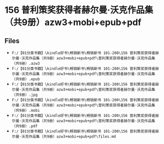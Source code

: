 # 156 普利策奖获得者赫尔曼·沃克作品集（共9册）azw3+mobi+epub+pdf

## Files

- `F:/【01分类书籍】\kindle好书\畅销新书\畅销新书 101-200\156 普利策奖获得者赫尔曼·沃克作品集（共9册）azw3+mobi+epub+pdf\普利策奖获得者赫尔曼·沃克作品集（共9册）.azw3`
- `F:/【01分类书籍】\kindle好书\畅销新书\畅销新书 101-200\156 普利策奖获得者赫尔曼·沃克作品集（共9册）azw3+mobi+epub+pdf\普利策奖获得者赫尔曼·沃克作品集（共9册）.epub`
- `F:/【01分类书籍】\kindle好书\畅销新书\畅销新书 101-200\156 普利策奖获得者赫尔曼·沃克作品集（共9册）azw3+mobi+epub+pdf\普利策奖获得者赫尔曼·沃克作品集（共9册）.jpg`
- `F:/【01分类书籍】\kindle好书\畅销新书\畅销新书 101-200\156 普利策奖获得者赫尔曼·沃克作品集（共9册）azw3+mobi+epub+pdf\普利策奖获得者赫尔曼·沃克作品集（共9册）.mobi`
- `F:/【01分类书籍】\kindle好书\畅销新书\畅销新书 101-200\156 普利策奖获得者赫尔曼·沃克作品集（共9册）azw3+mobi+epub+pdf\普利策奖获得者赫尔曼·沃克作品集（共9册）.pdf`
- `F:/【01分类书籍】\kindle好书\畅销新书\畅销新书 101-200\156 普利策奖获得者赫尔曼·沃克作品集（共9册）azw3+mobi+epub+pdf\files.md`
